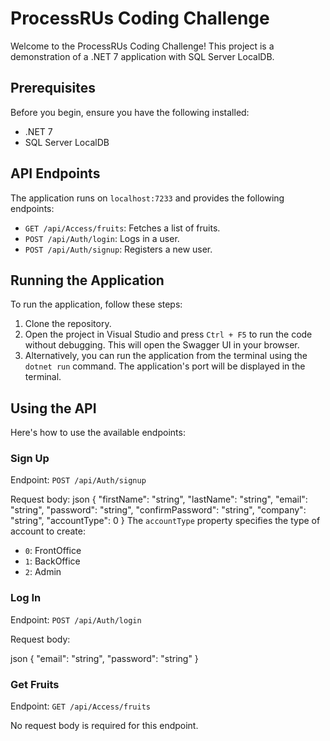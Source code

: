 # ProcessRUs Coding Challenge

Welcome to the ProcessRUs Coding Challenge! This project is a demonstration of a .NET 7 application with SQL Server LocalDB.

## Prerequisites

Before you begin, ensure you have the following installed:

- .NET 7
- SQL Server LocalDB

## API Endpoints

The application runs on `localhost:7233` and provides the following endpoints:

- `GET /api/Access/fruits`: Fetches a list of fruits.
- `POST /api/Auth/login`: Logs in a user.
- `POST /api/Auth/signup`: Registers a new user.

## Running the Application
To run the application, follow these steps:

1. Clone the repository.
2. Open the project in Visual Studio and press `Ctrl + F5` to run the code without debugging. This will open the Swagger UI in your browser.
3. Alternatively, you can run the application from the terminal using the `dotnet run` command. The application's port will be displayed in the terminal.

## Using the API

Here's how to use the available endpoints:

### Sign Up

Endpoint: `POST /api/Auth/signup`

Request body:
json { "firstName": "string", "lastName": "string", "email": "string", "password": "string", "confirmPassword": "string", "company": "string", "accountType": 0 }
The `accountType` property specifies the type of account to create:

- `0`: FrontOffice
- `1`: BackOffice
- `2`: Admin

### Log In

Endpoint: `POST /api/Auth/login`

Request body:

json { "email": "string", "password": "string" }


### Get Fruits

Endpoint: `GET /api/Access/fruits`

No request body is required for this endpoint.
